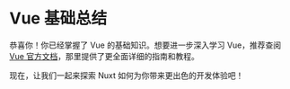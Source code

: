 # Vue 基础总结

恭喜你！你已经掌握了 Vue 的基础知识。想要进一步深入学习 Vue，推荐查阅 [Vue 官方文档](https://vuejs.org/)，那里提供了更全面详细的指南和教程。

现在，让我们一起来探索 Nuxt 如何为你带来更出色的开发体验吧！
